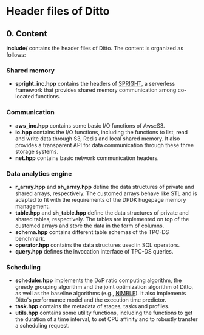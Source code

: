 # Header files of Ditto

## 0. Content

**include/** contains the header files of Ditto. The content is organized as follows:

### Shared memory

- **spright_inc.hpp** contains the headers of [SPRIGHT](https://dl.acm.org/doi/abs/10.1145/3544216.3544259), a serverless framework that provides shared memory communication among co-located functions. 

### Communication

- **aws_inc.hpp** contains some basic I/O functions of Aws::S3.
- **io.hpp** contains the I/O functions, including the functions to list, read and write data through S3, Redis and local shared memory. It also provides a transparent API for data communication through these three storage systems.
- **net.hpp** contains basic network communication headers.

### Data analytics engine

- **r_array.hpp** and **sh_array.hpp** define the data structures of private and shared arrays, respectively. The customed arrays behave like STL and is adapted to fit with the requirements of the DPDK hugepage memory management.
- **table.hpp** and **sh_table.hpp** define the data structures of private and shared tables, respectively. The tables are implemented on top of the customed arrays and store the data in the form of columns. 
- **schema.hpp** contains different table schemas of the TPC-DS benchmark.
- **operator.hpp** contains the data structures used in SQL operators.
- **query.hpp** defines the invocation interface of TPC-DS queries.

### Scheduling

- **scheduler.hpp** implements the DoP ratio computing algorithm, the greedy grouping algorithm and the joint optimization algorithm of Ditto, as well as the baseline algorithms (e.g., [NIMBLE](https://www.usenix.org/conference/nsdi21/presentation/zhang-hong)). It also implements Ditto's performance model and the execution time predictor.
- **task.hpp** contains the metadata of stages, tasks and profiles.
- **utils.hpp** contains some utility functions, including the functions to get the duration of a time interval, to set CPU affinity and to robustly transfer a scheduling request.

